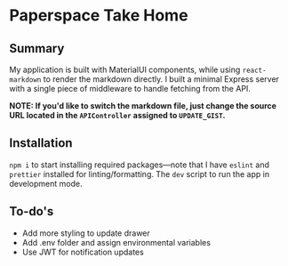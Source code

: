 # Paperspace Take Home

## Summary
My application is built with MaterialUI components, while using `react-markdown` to render the markdown directly. I built a minimal Express server with a single piece of middleware to handle fetching from the API.
<br>

**NOTE: If you'd like to switch the markdown file, just change the source URL located in the `APIController` assigned to `UPDATE_GIST`.**

## Installation
`npm i` to start installing required packages—note that I have `eslint` and `prettier` installed for linting/formatting. The `dev` script to run the app in development mode.

## To-do's
- Add more styling to update drawer
- Add .env folder and assign environmental variables
- Use JWT for notification updates

